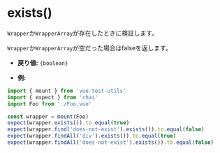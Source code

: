 # exists()

`Wrapper`か`WrapperArray`が存在したときに検証します。

`Wrapper`か`WrapperArray`が空だった場合はfalseを返します。

- **戻り値:** `{boolean}`

- **例:**

```js
import { mount } from 'vue-test-utils'
import { expect } from 'chai'
import Foo from './Foo.vue'

const wrapper = mount(Foo)
expect(wrapper.exists()).to.equal(true)
expect(wrapper.find('does-not-exist').exists()).to.equal(false)
expect(wrapper.findAll('div').exists()).to.equal(true)
expect(wrapper.findAll('does-not-exist').exists()).to.equal(false)
```
